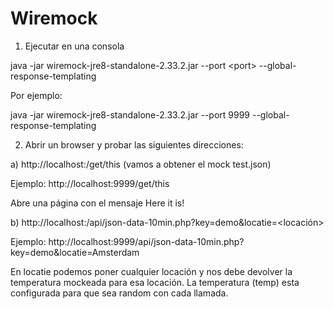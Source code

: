 # Wiremock

1) Ejecutar en una consola

java -jar wiremock-jre8-standalone-2.33.2.jar --port \<port\> --global-response-templating

Por ejemplo: 

java -jar wiremock-jre8-standalone-2.33.2.jar --port 9999 --global-response-templating


2) Abrir un browser y probar las siguientes direcciones: 

a) http://localhost:<port>/get/this (vamos a obtener el mock test.json)

Ejemplo: http://localhost:9999/get/this

Abre una página con el mensaje Here it is!

b) http://localhost:<port>/api/json-data-10min.php?key=demo&locatie=<locación>

Ejemplo: http://localhost:9999/api/json-data-10min.php?key=demo&locatie=Amsterdam

En locatie podemos poner cualquier locación y nos debe devolver la temperatura mockeada para esa locación.
La temperatura (temp) esta configurada para que sea random con cada llamada.
